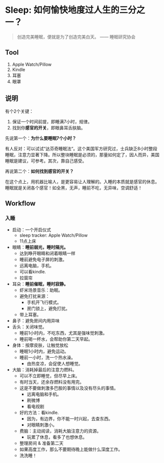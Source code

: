 # Sleep: 如何愉快地度过人生的三分之一？

> 创造完美睡眠，便就是为了创造完美白天。 —— 睡眠研究协会

## Tool 

1. Apple Watch/Pillow
1. Kindle 
1. 耳塞
2. 眼罩

## 说明

有个2个关键：

1. 保证一个时间前提，即睡满7小时，规律。 
1. 找到你**感官的开关**，即眼鼻耳舌肤脑。

先说第一个：**为什么要睡眠7个小时？**

有人反对：可以试试“达芬奇睡眠法“。这个美国军方研究过，士兵缺乏8小时整段睡眠，注意力显著下降。所以整块睡眠是必须的，那量如何定了，因人而异，美国睡眠是建议，可参考。其次，靠自己感受。

再说第二个：**如何找到感官的开关？**

在这个点上，用机器比喻人，是更容易让人理解的。入睡的本质就是感官的休息。
睡眠就是关闭各个感官！如全黑，无声，睡前不吃，无异味，空调舒适！

## Workflow 

### 入睡 

* 启动：一个开启仪式 
	* sleep tracker: Apple Watch/Pillow 
	* 11点上床
* 眼睛：**睡前弱光，睡时隔光。**
	* 达到睁开眼睛和闭着眼睛一样
	* 睡前避免电子屏的刺激。
	* 远离电脑，手机。
	* 可以看kindle.
	* 拉窗帘
* 耳朵：**睡前催眠，睡时寂静。**
	* 虾米场景音乐：助眠。
	* 避免打扰来源：
		* 手机开飞行模式。
		* 房门锁上，避免打扰。
	* 带上耳塞。
* 鼻子：避免房间内用异味
* 舌头：关闭味觉。
	* 睡前1小时内，不吃东西，尤其是强味觉刺激。
	* 睡前喝一杯水，会帮助你第二天早起。
* 身体：按摩皮肤，让触觉放松
	* 睡眠1小时内，避免运动。
	* 睡前一小时，洗一个热水澡。
		* 由热变凉，会促使人想睡觉。
* 大脑：消耗掉最后的注意力燃料。
	* 可以不立即睡觉，但尽早上床。
	* 有时当天，还余存燃料没有用完。
	* 这是不要做刺激多巴胺的事情以及没有尽头的事情。
		* 远离电脑和手机。
		* 刷微博
		* 看电视剧
	* 好的方法：看kindle.
		* 因为，有边界，你不能一时兴起，去查东西。
		* 对眼睛刺激小。
	* 费脑：主动阅读，消耗大脑注意力的资源。
		* 玩累了休息，看多了也想休息。
	* 整理房间 & 准备第二天
	* 如果高度工作，那么不要期待晚上能做什么深度工作。
	* 洗洗睡！
